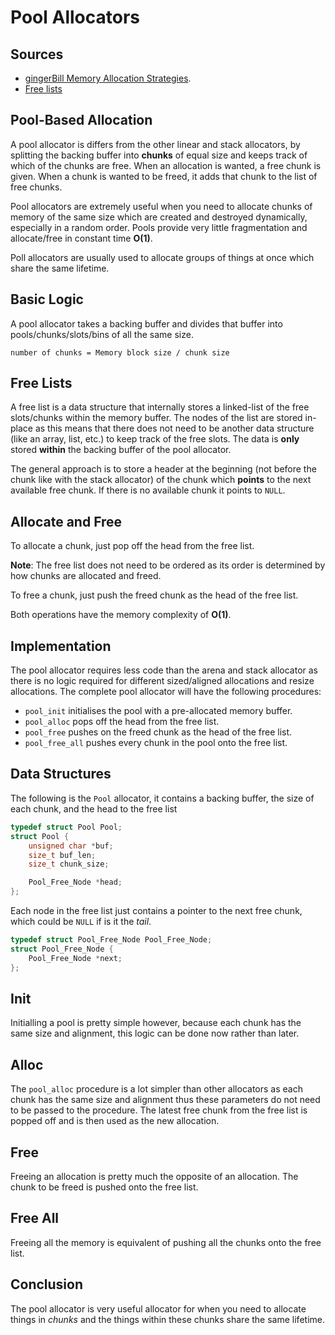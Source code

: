 # Pool Allocators

## Sources

- [gingerBill Memory Allocation Strategies](https://www.gingerbill.org/article/2019/02/15/memory-allocation-strategies-004/).
- [Free lists](https://en.wikipedia.org/wiki/Free_list)

## Pool-Based Allocation

A pool allocator is differs from the other linear and stack allocators, by splitting the backing buffer into **chunks**
of equal size and keeps track of which of the chunks are free. When an allocation is wanted, a free chunk is given. When
a chunk is wanted to be freed, it adds that chunk to the list of free chunks.

Pool allocators are extremely useful when you need to allocate chunks of memory of the same size which are created and
destroyed dynamically, especially in a random order. Pools provide very little fragmentation and allocate/free in
constant time **O(1)**.

Poll allocators are usually used to allocate groups of things at once which share the same lifetime.

## Basic Logic

A pool allocator takes a backing buffer and divides that buffer into pools/chunks/slots/bins of all the same size.

``number of chunks = Memory block size / chunk size``

## Free Lists

A free list is a data structure that internally stores a linked-list of the free slots/chunks within the memory buffer.
The nodes of the list are stored in-place as this means that there does not need to be another data structure
(like an array, list, etc.) to keep track of the free slots. The data is **only** stored **within** the backing buffer
of the pool allocator.

The general approach is to store a header at the beginning (not before the chunk like with the stack allocator) of
the chunk which **points** to the next available free chunk. If there is no available chunk it points to `NULL`.

## Allocate and Free

To allocate a chunk, just pop off the head from the free list.

**Note**: The free list does not need to be ordered as its order is determined by how chunks are allocated and freed.

To free a chunk, just push the freed chunk as the head of the free list.

Both operations have the memory complexity of **O(1)**.

## Implementation

The pool allocator requires less code than the arena and stack allocator as there is no logic required for different
sized/aligned allocations and resize allocations. The complete pool allocator will have the following procedures:

- `pool_init` initialises the pool with a pre-allocated memory buffer.
- `pool_alloc` pops off the head from the free list.
- `pool_free` pushes on the freed chunk as the head of the free list.
- `pool_free_all` pushes every chunk in the pool onto the free list.

## Data Structures

The following is the `Pool` allocator, it contains a backing buffer, the size of each chunk, and the head to the free
list

```C
typedef struct Pool Pool;
struct Pool {
	unsigned char *buf;
	size_t buf_len;
	size_t chunk_size;

	Pool_Free_Node *head;
};
```

Each node in the free list just contains a pointer to the next free chunk, which could be `NULL` if is it the *tail*.

```C
typedef struct Pool_Free_Node Pool_Free_Node;
struct Pool_Free_Node {
	Pool_Free_Node *next;
};
```

## Init

Initialling a pool is pretty simple however, because each chunk has the same size and alignment, this logic
can be done now rather than later.

## Alloc

The `pool_alloc` procedure is a lot simpler than other allocators as each chunk has the same size and alignment thus
these parameters do not need to be passed to the procedure. The latest free chunk from the free list is popped off
and is then used as the new allocation.

## Free

Freeing an allocation is pretty much the opposite of an allocation. The chunk to be freed is pushed onto the free list.

## Free All

Freeing all the memory is equivalent of pushing all the chunks onto the free list.

## Conclusion

The pool allocator is very useful allocator for when you need to allocate things in *chunks* and the things within these
chunks share the same lifetime.
